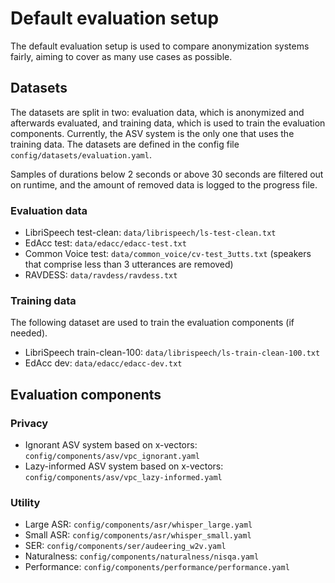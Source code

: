 # Default evaluation setup

The default evaluation setup is used to compare anonymization systems fairly, aiming to cover as many use cases as possible.

## Datasets

The datasets are split in two: evaluation data, which is anonymized and afterwards evaluated, and training data, which is used to train the evaluation components. Currently, the ASV system is the only one that uses the training data. The datasets are defined in the config file `config/datasets/evaluation.yaml`.

Samples of durations below 2 seconds or above 30 seconds are filtered out on runtime, and the amount of removed data is logged to the progress file.

### Evaluation data

- LibriSpeech test-clean: `data/librispeech/ls-test-clean.txt`
- EdAcc test: `data/edacc/edacc-test.txt`
- Common Voice test: `data/common_voice/cv-test_3utts.txt` (speakers that comprise less than 3 utterances are removed)
- RAVDESS: `data/ravdess/ravdess.txt`

### Training data

The following dataset are used to train the evaluation components (if needed).

- LibriSpeech train-clean-100: `data/librispeech/ls-train-clean-100.txt`
- EdAcc dev: `data/edacc/edacc-dev.txt`

## Evaluation components

### Privacy

- Ignorant ASV system based on x-vectors: `config/components/asv/vpc_ignorant.yaml`
- Lazy-informed ASV system based on x-vectors: `config/components/asv/vpc_lazy-informed.yaml`

### Utility

- Large ASR: `config/components/asr/whisper_large.yaml`
- Small ASR: `config/components/asr/whisper_small.yaml`
- SER: `config/components/ser/audeering_w2v.yaml`
- Naturalness: `config/components/naturalness/nisqa.yaml`
- Performance: `config/components/performance/performance.yaml`